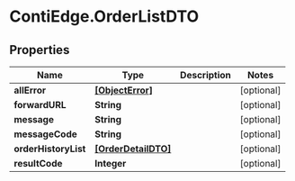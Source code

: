 # ContiEdge.OrderListDTO

## Properties
Name | Type | Description | Notes
------------ | ------------- | ------------- | -------------
**allError** | [**[ObjectError]**](ObjectError.md) |  | [optional] 
**forwardURL** | **String** |  | [optional] 
**message** | **String** |  | [optional] 
**messageCode** | **String** |  | [optional] 
**orderHistoryList** | [**[OrderDetailDTO]**](OrderDetailDTO.md) |  | [optional] 
**resultCode** | **Integer** |  | [optional] 


